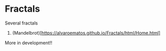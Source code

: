 # Fractals
Several fractals

1. (Mandelbrot)[https://alvaroematos.github.io/Fractals/html/Home.html]

More in development!!
